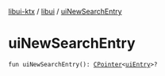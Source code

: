 [libui-ktx](../index.md) / [libui](index.md) / [uiNewSearchEntry](./ui-new-search-entry.md)

# uiNewSearchEntry

`fun uiNewSearchEntry(): `[`CPointer`](../kotlinx.cinterop/-c-pointer/index.md)`<`[`uiEntry`](ui-entry.md)`>?`